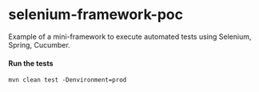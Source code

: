 # selenium-framework-poc
Example of a mini-framework to execute automated tests using Selenium, Spring, Cucumber.

#### Run the tests

`mvn clean test -Denvironment=prod`

